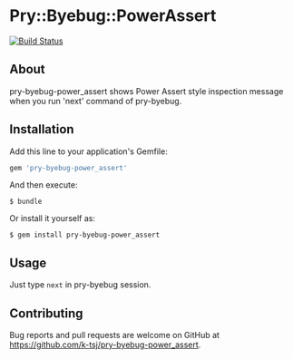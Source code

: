# Pry::Byebug::PowerAssert

[![Build Status](https://secure.travis-ci.org/k-tsj/power_assert.png?branch=master)](http://travis-ci.org/k-tsj/pry-byebug-power_assert)

## About
pry-byebug-power_assert shows Power Assert style inspection message when you run 'next' command of pry-byebug.

## Installation

Add this line to your application's Gemfile:

```ruby
gem 'pry-byebug-power_assert'
```

And then execute:

    $ bundle

Or install it yourself as:

    $ gem install pry-byebug-power_assert

## Usage

Just type `next` in pry-byebug session.

## Contributing

Bug reports and pull requests are welcome on GitHub at https://github.com/k-tsj/pry-byebug-power_assert.

